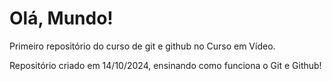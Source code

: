 # Olá, Mundo!
 Primeiro repositório do curso de git e github no Curso em Vídeo.

 Repositório criado em 14/10/2024, ensinando como funciona o Git e Github!